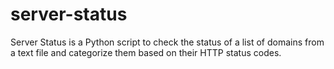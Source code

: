 # server-status
Server Status is a Python script to check the status of a list of domains from a text file and categorize them based on their HTTP status codes.
